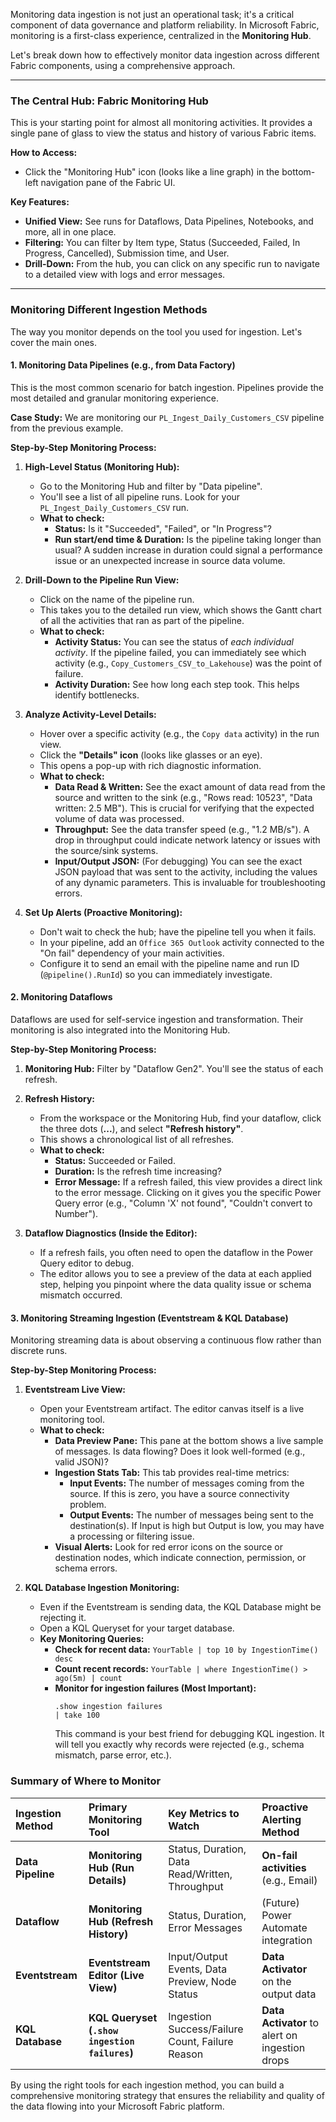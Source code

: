 Monitoring data ingestion is not just an operational task; it's a critical component of data governance and platform reliability. In Microsoft Fabric, monitoring is a first-class experience, centralized in the **Monitoring Hub**.

Let's break down how to effectively monitor data ingestion across different Fabric components, using a comprehensive approach.

---

### The Central Hub: Fabric Monitoring Hub

This is your starting point for almost all monitoring activities. It provides a single pane of glass to view the status and history of various Fabric items.

**How to Access:**
*   Click the "Monitoring Hub" icon (looks like a line graph) in the bottom-left navigation pane of the Fabric UI.

**Key Features:**
*   **Unified View:** See runs for Dataflows, Data Pipelines, Notebooks, and more, all in one place.
*   **Filtering:** You can filter by Item type, Status (Succeeded, Failed, In Progress, Cancelled), Submission time, and User.
*   **Drill-Down:** From the hub, you can click on any specific run to navigate to a detailed view with logs and error messages.

---

### Monitoring Different Ingestion Methods

The way you monitor depends on the tool you used for ingestion. Let's cover the main ones.

#### 1. Monitoring Data Pipelines (e.g., from Data Factory)

This is the most common scenario for batch ingestion. Pipelines provide the most detailed and granular monitoring experience.

**Case Study:** We are monitoring our `PL_Ingest_Daily_Customers_CSV` pipeline from the previous example.

**Step-by-Step Monitoring Process:**

1.  **High-Level Status (Monitoring Hub):**
    *   Go to the Monitoring Hub and filter by "Data pipeline".
    *   You'll see a list of all pipeline runs. Look for your `PL_Ingest_Daily_Customers_CSV` run.
    *   **What to check:**
        *   **Status:** Is it "Succeeded", "Failed", or "In Progress"?
        *   **Run start/end time & Duration:** Is the pipeline taking longer than usual? A sudden increase in duration could signal a performance issue or an unexpected increase in source data volume.

2.  **Drill-Down to the Pipeline Run View:**
    *   Click on the name of the pipeline run.
    *   This takes you to the detailed run view, which shows the Gantt chart of all the activities that ran as part of the pipeline.
    *   **What to check:**
        *   **Activity Status:** You can see the status of *each individual activity*. If the pipeline failed, you can immediately see which activity (e.g., `Copy_Customers_CSV_to_Lakehouse`) was the point of failure.
        *   **Activity Duration:** See how long each step took. This helps identify bottlenecks.

3.  **Analyze Activity-Level Details:**
    *   Hover over a specific activity (e.g., the `Copy data` activity) in the run view.
    *   Click the **"Details" icon** (looks like glasses or an eye).
    *   This opens a pop-up with rich diagnostic information.
    *   **What to check:**
        *   **Data Read & Written:** See the exact amount of data read from the source and written to the sink (e.g., "Rows read: 10523", "Data written: 2.5 MB"). This is crucial for verifying that the expected volume of data was processed.
        *   **Throughput:** See the data transfer speed (e.g., "1.2 MB/s"). A drop in throughput could indicate network latency or issues with the source/sink systems.
        *   **Input/Output JSON:** (For debugging) You can see the exact JSON payload that was sent to the activity, including the values of any dynamic parameters. This is invaluable for troubleshooting errors.

4.  **Set Up Alerts (Proactive Monitoring):**
    *   Don't wait to check the hub; have the pipeline tell you when it fails.
    *   In your pipeline, add an `Office 365 Outlook` activity connected to the "On fail" dependency of your main activities.
    *   Configure it to send an email with the pipeline name and run ID (`@pipeline().RunId`) so you can immediately investigate.

#### 2. Monitoring Dataflows

Dataflows are used for self-service ingestion and transformation. Their monitoring is also integrated into the Monitoring Hub.

**Step-by-Step Monitoring Process:**

1.  **Monitoring Hub:** Filter by "Dataflow Gen2". You'll see the status of each refresh.
2.  **Refresh History:**
    *   From the workspace or the Monitoring Hub, find your dataflow, click the three dots (**...**), and select **"Refresh history"**.
    *   This shows a chronological list of all refreshes.
    *   **What to check:**
        *   **Status:** Succeeded or Failed.
        *   **Duration:** Is the refresh time increasing?
        *   **Error Message:** If a refresh failed, this view provides a direct link to the error message. Clicking on it gives you the specific Power Query error (e.g., "Column 'X' not found", "Couldn't convert to Number").

3.  **Dataflow Diagnostics (Inside the Editor):**
    *   If a refresh fails, you often need to open the dataflow in the Power Query editor to debug.
    *   The editor allows you to see a preview of the data at each applied step, helping you pinpoint where the data quality issue or schema mismatch occurred.

#### 3. Monitoring Streaming Ingestion (Eventstream & KQL Database)

Monitoring streaming data is about observing a continuous flow rather than discrete runs.

**Step-by-Step Monitoring Process:**

1.  **Eventstream Live View:**
    *   Open your Eventstream artifact. The editor canvas itself is a live monitoring tool.
    *   **What to check:**
        *   **Data Preview Pane:** This pane at the bottom shows a live sample of messages. Is data flowing? Does it look well-formed (e.g., valid JSON)?
        *   **Ingestion Stats Tab:** This tab provides real-time metrics:
            *   **Input Events:** The number of messages coming from the source. If this is zero, you have a source connectivity problem.
            *   **Output Events:** The number of messages being sent to the destination(s). If Input is high but Output is low, you may have a processing or filtering issue.
        *   **Visual Alerts:** Look for red error icons on the source or destination nodes, which indicate connection, permission, or schema errors.

2.  **KQL Database Ingestion Monitoring:**
    *   Even if the Eventstream is sending data, the KQL Database might be rejecting it.
    *   Open a KQL Queryset for your target database.
    *   **Key Monitoring Queries:**
        *   **Check for recent data:** `YourTable | top 10 by IngestionTime() desc`
        *   **Count recent records:** `YourTable | where IngestionTime() > ago(5m) | count`
        *   **Monitor for ingestion failures (Most Important):**
            ```kql
            .show ingestion failures
            | take 100
            ```
            This command is your best friend for debugging KQL ingestion. It will tell you exactly why records were rejected (e.g., schema mismatch, parse error, etc.).

### Summary of Where to Monitor

| Ingestion Method | Primary Monitoring Tool | Key Metrics to Watch | Proactive Alerting Method |
| :--- | :--- | :--- | :--- |
| **Data Pipeline** | **Monitoring Hub (Run Details)**| Status, Duration, Data Read/Written, Throughput | **On-fail activities** (e.g., Email) |
| **Dataflow** | **Monitoring Hub (Refresh History)**| Status, Duration, Error Messages | (Future) Power Automate integration |
| **Eventstream** | **Eventstream Editor (Live View)**| Input/Output Events, Data Preview, Node Status | **Data Activator** on the output data |
| **KQL Database** | **KQL Queryset (`.show ingestion failures`)** | Ingestion Success/Failure Count, Failure Reason | **Data Activator** to alert on ingestion drops |

By using the right tools for each ingestion method, you can build a comprehensive monitoring strategy that ensures the reliability and quality of the data flowing into your Microsoft Fabric platform.